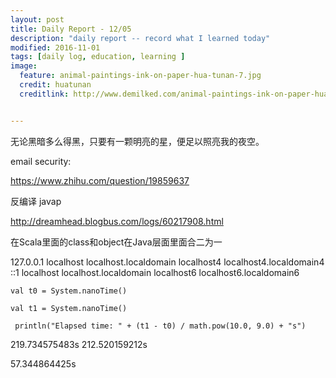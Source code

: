 ```yaml
---
layout: post
title: Daily Report - 12/05
description: "daily report -- record what I learned today"
modified: 2016-11-01
tags: [daily log, education, learning ]
image:
  feature: animal-paintings-ink-on-paper-hua-tunan-7.jpg
  credit: huatunan
  creditlink: http://www.demilked.com/animal-paintings-ink-on-paper-hua-tunan/


---
```


无论黑暗多么得黑，只要有一颗明亮的星，便足以照亮我的夜空。

email security:

https://www.zhihu.com/question/19859637

反编译 javap

http://dreamhead.blogbus.com/logs/60217908.html

在Scala里面的class和object在Java层面里面合二为一

127.0.0.1   localhost localhost.localdomain localhost4 localhost4.localdomain4
::1         localhost localhost.localdomain localhost6 localhost6.localdomain6


    val t0 = System.nanoTime()

    val t1 = System.nanoTime()

     println("Elapsed time: " + (t1 - t0) / math.pow(10.0, 9.0) + "s")

219.734575483s 212.520159212s 

57.344864425s 